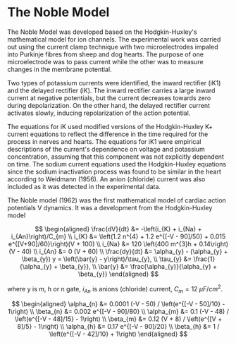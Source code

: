 
# The Noble Model

The Noble Model was developed based on the Hodgkin-Huxley's mathematical model for ion channels. The experimental work was carried out using the current clamp technique with two microelectrodes impaled into Purkinje fibres from sheep and dog hearts. The purpose of one microelectrode was to pass current while the other was to measure changes in the membrane potential. 

Two types of potassium currents were identified, the inward rectifier (iK1) and the delayed rectifier (iK). The inward rectifier carries a large inward current at negative potentials, but the current decreases towards zero during depolarization. On the other hand, the delayed rectifier current activates slowly, inducing repolarization of the action potential.

The equations for iK used modified versions of the Hodgkin-Huxley K+ current equations to reflect the difference in the time required for the process in nerves and hearts. The equations for iK1 were empirical descriptions of the current's dependence on voltage and potassium concentration, assuming that this component was not explicitly dependent on time. The sodium current equations used the Hodgkin-Huxley equations since the sodium inactivation process was found to be similar in the heart according to Weidmann (1956). An anion (chloride) current was also included as it was detected in the experimental data.





The Noble model (1962) was the first mathematical model of cardiac action potentials V dynamics. It was a development from the Hodgkin-Huxley model

$$
\begin{aligned}
\frac{dV}{dt} &= -\left(i_{K} + i_{Na} + i_{An}\right)/C_{m} \\
i_{K} &= \left(1.2 n^{4} + 1.2 e^{[-V - 90]/50} + 0.015 e^{[V+90]/60}\right)(V + 100) \\
i_{Na} &= 120 \left(400 m^{3}h + 0.14\right)(V - 40) \\
i_{An} &= 0 (V + 60) \\
\frac{dy}{dt} &= \alpha_{y} - (\alpha_{y} + \beta_{y}) y = \left(\bar{y} - y\right)/\tau_{y}, \\
\tau_{y} &= \frac{1}{\alpha_{y} + \beta_{y}}, \\
\bar{y} &= \frac{\alpha_{y}}{\alpha_{y} + \beta_{y}}
\end{aligned}
$$

where y is m, h or n gate, $i_{An}$ is anions (chloride) current, $C_{m} = 12\ \mu F/cm^{2}$.

$$
\begin{aligned}
\alpha_{n} &= 0.0001 (-V - 50) / \left(e^{[-V - 50]/10} - 1\right) \\
\beta_{n} &= 0.002 e^{[-V - 90]/80} \\
\alpha_{m} &= 0.1 (-V - 48) / \left(e^{[-V - 48]/15} - 1\right) \\
\beta_{m} &= 0.12 (V + 8) / \left(e^{[V + 8]/5} - 1\right) \\
\alpha_{h} &= 0.17 e^{[-V - 90]/20} \\
\beta_{h} &= 1 / \left(e^{[-V - 42]/10} + 1\right)
\end{aligned}
$$


